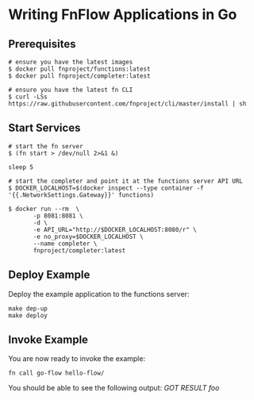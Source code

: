 # Writing FnFlow Applications in Go

## Prerequisites
```
# ensure you have the latest images
$ docker pull fnproject/functions:latest
$ docker pull fnproject/completer:latest

# ensure you have the latest fn CLI
$ curl -LSs https://raw.githubusercontent.com/fnproject/cli/master/install | sh
```

## Start Services
```
# start the fn server
$ (fn start > /dev/null 2>&1 &)

sleep 5

# start the completer and point it at the functions server API URL
$ DOCKER_LOCALHOST=$(docker inspect --type container -f '{{.NetworkSettings.Gateway}}' functions)

$ docker run --rm  \
       -p 8081:8081 \
       -d \
       -e API_URL="http://$DOCKER_LOCALHOST:8080/r" \
       -e no_proxy=$DOCKER_LOCALHOST \
       --name completer \
       fnproject/completer:latest
```

## Deploy Example

Deploy the example application to the functions server:
```
make dep-up
make deploy
```

## Invoke Example

You are now ready to invoke the example:
```
fn call go-flow hello-flow/
```
You should be able to see the following output: _GOT RESULT foo_
